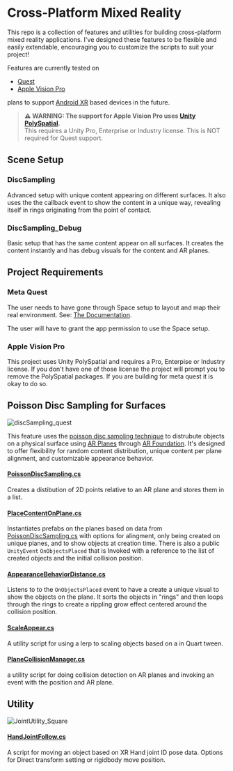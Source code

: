 # Cross-Platform Mixed Reality

This repo is a collection of features and utilities for building cross-platform mixed reality applications. I've designed these features to be flexible and easily extendable, encouraging you to customize the scripts to suit your project!

Features are currently tested on 
* [Quest](https://www.meta.com/quest/)
* [Apple Vision Pro](https://www.apple.com/apple-vision-pro/)

plans to support [Android XR](https://www.android.com/xr/) based devices in the future.
  
> **⚠️ WARNING: The support for Apple Vision Pro uses [Unity PolySpatial](https://unity.com/campaign/spatial).**  
> This requires a Unity Pro, Enterprise or Industry license. This is NOT required for Quest support.

## Scene Setup

### DiscSampling
Advanced setup with unique content appearing on different surfaces. It also uses the the callback event to show the content in a unique way, revealing itself in rings originating from the point of contact.

### DiscSampling_Debug
Basic setup that has the same content appear on all surfaces. It creates the content instantly and has debug visuals for the content and AR planes.

## Project Requirements

### Meta Quest
The user needs to have gone through Space setup to layout and map their real environment. See: [The Documentation](https://docs.unity3d.com/Packages/com.unity.xr.meta-openxr@2.1/manual/get-started/device-setup.html#space-setup).

The user will have to grant the app permission to use the Space setup.

### Apple Vision Pro
This project uses Unity PolySpatial and requires a Pro, Enterpise or Industry license. If you don't have one of those license the project will prompt you to remove the PolySpatial packages. If you are building for meta quest it is okay to do so.


## Poisson Disc Sampling for Surfaces
![discSampling_quest](https://github.com/user-attachments/assets/c19367c8-5994-4829-b0ce-66c2af13c6e1)

This feature uses the [poisson disc sampling technique](https://en.wikipedia.org/wiki/Supersampling#Poisson_disk) to distrubute objects on a physical surface using [AR Planes](https://docs.unity3d.com/Packages/com.unity.xr.arfoundation@6.1/manual/features/plane-detection/arplane.html) through [AR Foundation](https://docs.unity3d.com/Packages/com.unity.xr.arfoundation@6.1/manual/index.html). It's designed to offer flexibility for random content distribution, unique content per plane alignment, and customizable appearance behavior.

#### [PoissonDiscSampling.cs](https://github.com/DanMillerDev/Crossplatform_MR/blob/main/Assets/Scripts/Poisson/PoissonDiscSampling.cs)
Creates a distibution of 2D points relative to an AR plane and stores them in a list.

#### [PlaceContentOnPlane.cs](https://github.com/DanMillerDev/Crossplatform_MR/blob/main/Assets/Scripts/Poisson/PlaceContentOnPlane.cs)
Instantiates prefabs on the planes based on data from [PoissonDiscSampling.cs](https://github.com/DanMillerDev/Crossplatform_MR/blob/main/Assets/Scripts/Poisson/PoissonDiscSampling.cs) with options for alingment, only being created on unique planes, and to show objects at creation time. There is also a public `UnityEvent` `OnObjectsPlaced` that is Invoked with a reference to the list of created objects and the initial collision position.

#### [AppearanceBehaviorDistance.cs](https://github.com/DanMillerDev/Crossplatform_MR/blob/main/Assets/Scripts/Poisson/AppearanceBehaviorDistance.cs)
Listens to to the `OnObjectsPlaced` event to have a create a unique visual to show the objects on the plane. It sorts the objects in "rings" and then loops through the rings to create a rippling grow effect centered around the collision position.

#### [ScaleAppear.cs](https://github.com/DanMillerDev/Crossplatform_MR/blob/main/Assets/Scripts/Utilities/ScaleAppear.cs)
A utility script for using a lerp to scaling objects based on a in Quart tween.

#### [PlaneCollisionManager.cs](https://github.com/DanMillerDev/Crossplatform_MR/blob/main/Assets/Scripts/Poisson/PlaneCollisionManager.cs)
a utility script for doing collision detection on AR planes and invoking an event with the position and AR plane.


## Utility
![JointUtility_Square](https://github.com/user-attachments/assets/821be758-78df-4851-9acb-1229c4251762)


#### [HandJointFollow.cs](https://github.com/DanMillerDev/Crossplatform_MR/blob/main/Assets/Scripts/Utilities/HandJointFollow.cs)
A script for moving an object based on XR Hand joint ID pose data. Options for Direct transform setting or rigidbody move position.
